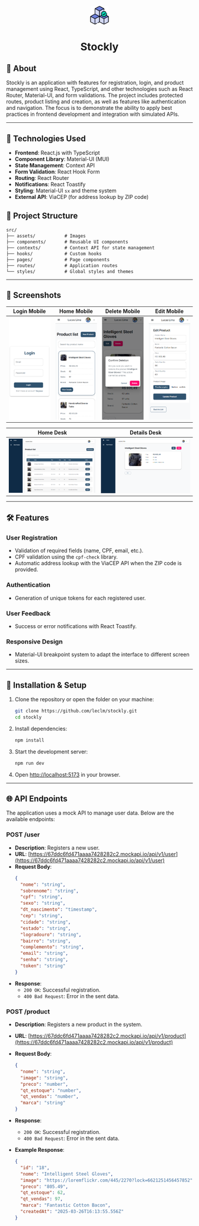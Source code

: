 <p align="center">
  <img src="./public/stockly.png" width="10%" alt="Project Logo"/>
</p>

<h1 align="center">Stockly</h1>

## 📖 About

<p align="left">
  Stockly is an application with features for registration, login, and product management using React, TypeScript, and other technologies such as React Router, Material-UI, and form validations. The project includes protected routes, product listing and creation, as well as features like authentication and navigation. The focus is to demonstrate the ability to apply best practices in frontend development and integration with simulated APIs.
</p>

---

## 🚀 Technologies Used

- **Frontend**: React.js with TypeScript
- **Component Library**: Material-UI (MUI)
- **State Management**: Context API
- **Form Validation**: React Hook Form
- **Routing**: React Router
- **Notifications**: React Toastify
- **Styling**: Material-UI `sx` and theme system
- **External API**: ViaCEP (for address lookup by ZIP code)

## 📂 Project Structure

```plaintext
src/
├── assets/           # Images
├── components/       # Reusable UI components
├── contexts/         # Context API for state management
├── hooks/            # Custom hooks
├── pages/            # Page components
├── routes/           # Application routes
└── styles/           # Global styles and themes
```

---

## 📸 Screenshots

| Login Mobile | Home Mobile | Delete Mobile | Edit Mobile |
|-----------|-----------|-------------|-------------|
| ![Login Mobile](src/assets/login-mobile.png) | ![Home Mobile](src/assets/home-mobile.png) | ![Delete Mobile](src/assets/delete-mobile.png) | ![Edit Mobile](src/assets/edit-mobile.png) |

| Home Desk | Details Desk |
|-----------|-------------|
| ![Home Desk](src/assets/home-desk.png) | ![Details Desk](src/assets/details-desk.png) |

---

## 🛠️ Features

### User Registration
- Validation of required fields (name, CPF, email, etc.).
- CPF validation using the `cpf-check` library.
- Automatic address lookup with the ViaCEP API when the ZIP code is provided.

### Authentication
- Generation of unique tokens for each registered user.

### User Feedback
- Success or error notifications with React Toastify.

### Responsive Design
- Material-UI breakpoint system to adapt the interface to different screen sizes.

---

## 🎯 Installation & Setup

1. Clone the repository or open the folder on your machine:
   ```sh
   git clone https://github.com/leclm/stockly.git
   cd stockly
   ```

2. Install dependencies:
   ```sh
   npm install
   ```

3. Start the development server:
   ```sh
   npm run dev
   ```

4. Open [http://localhost:5173](http://localhost:5173) in your browser.

---

## 🌐 API Endpoints

The application uses a mock API to manage user data. Below are the available endpoints:

### POST /user
- **Description**: Registers a new user.
- **URL**: [https://67ddc6fd471aaaa7428282c2.mockapi.io/api/v1/user](https://67ddc6fd471aaaa7428282c2.mockapi.io/api/v1/user)
- **Request Body**:
  ```json
  {
    "nome": "string",
    "sobrenome": "string",
    "cpf": "string",
    "sexo": "string",
    "dt_nascimento": "timestamp",
    "cep": "string",
    "cidade": "string",
    "estado": "string",
    "logradouro": "string",
    "bairro": "string",
    "complemento": "string",
    "email": "string",
    "senha": "string",
    "token": "string"
  }
  ```
- **Response**:
  - `200 OK`: Successful registration.
  - `400 Bad Request`: Error in the sent data.


### **POST /product**

- **Description**: Registers a new product in the system.
- **URL**: [https://67ddc6fd471aaaa7428282c2.mockapi.io/api/v1/product](https://67ddc6fd471aaaa7428282c2.mockapi.io/api/v1/product)  
- **Request Body**:
  ```json
  {
    "nome": "string",
    "image": "string",
    "preco": "number",
    "qt_estoque": "number",
    "qt_vendas": "number",
    "marca": "string"
  }
  ```
  
- **Response**:
  - `200 OK`: Successful registration.
  - `400 Bad Request`: Error in the sent data.
  
- **Example Response**:
  ```json
  {
    "id": "18",
    "nome": "Intelligent Steel Gloves",
    "image": "https://loremflickr.com/445/2270?lock=6621251456457852",
    "preco": "805.49",
    "qt_estoque": 62,
    "qt_vendas": 97,
    "marca": "Fantastic Cotton Bacon",
    "createdAt": "2025-03-26T16:13:55.556Z"
  }
  ```